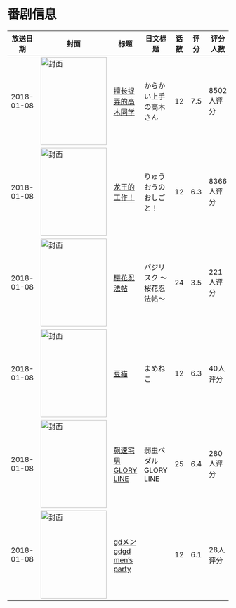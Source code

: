 # 番剧信息

|放送日期|封面|标题|日文标题|话数|评分|评分人数|
|---|---|---|---|---|---|---|
|2018-01-08|<img src="https://lain.bgm.tv/pic/cover/c/09/16/219200_wFT9i.jpg" alt="封面" style="width:150px;height:200px;object-fit:cover;">|[擅长捉弄的高木同学](https://bangumi.tv/subject/219200)|からかい上手の高木さん|12|7.5|8502人评分|
|2018-01-08|<img src="https://lain.bgm.tv/pic/cover/c/58/d3/219658_Reey1.jpg" alt="封面" style="width:150px;height:200px;object-fit:cover;">|[龙王的工作！](https://bangumi.tv/subject/219658)|りゅうおうのおしごと！|12|6.3|8366人评分|
|2018-01-08|<img src="https://lain.bgm.tv/pic/cover/c/a1/24/220187_5p55Q.jpg" alt="封面" style="width:150px;height:200px;object-fit:cover;">|[樱花忍法帖](https://bangumi.tv/subject/220187)|バジリスク ～桜花忍法帖～|24|3.5|221人评分|
|2018-01-08|<img src="https://lain.bgm.tv/pic/cover/c/af/0e/229165_nEqUP.jpg" alt="封面" style="width:150px;height:200px;object-fit:cover;">|[豆猫](https://bangumi.tv/subject/229165)|まめねこ|12|6.3|40人评分|
|2018-01-08|<img src="https://lain.bgm.tv/pic/cover/c/a4/2b/217629_SiXLz.jpg" alt="封面" style="width:150px;height:200px;object-fit:cover;">|[飙速宅男 GLORY LINE](https://bangumi.tv/subject/217629)|弱虫ペダル GLORY LINE|25|6.4|280人评分|
|2018-01-08|<img src="https://lain.bgm.tv/pic/cover/c/78/60/229872_0wvdF.jpg" alt="封面" style="width:150px;height:200px;object-fit:cover;">|[gdメン gdgd men’s party](https://bangumi.tv/subject/229872)||12|6.1|28人评分|
